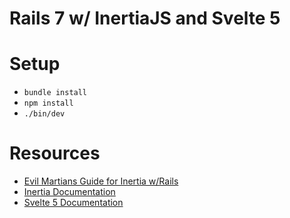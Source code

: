 # Rails 7 w/ InertiaJS and Svelte 5

# Setup 

- `bundle install`
- `npm install`
- `./bin/dev`

# Resources 
- [Evil Martians Guide for Inertia w/Rails](https://evilmartians.com/chronicles/inertiajs-in-rails-a-new-era-of-effortless-integration)
- [Inertia Documentation](https://inertia-rails.netlify.app/guide/server-side-setup.html)
- [Svelte 5 Documentation](https://svelte-5-preview.vercel.app)

